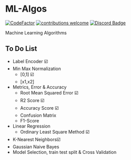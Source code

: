 # ML-Algos
[![CodeFactor](https://www.codefactor.io/repository/github/madeyoga/ml-algos/badge/master)](https://www.codefactor.io/repository/github/madeyoga/ml-algos/overview/master)
[![contributions welcome](https://img.shields.io/badge/contributions-welcome-brightgreen.svg?style=flat)](https://github.com/MadeYoga/San/issues)
[![Discord Badge](https://discordapp.com/api/guilds/458296099049046018/embed.png)](https://discord.gg/Y8sB4ay)

Machine Learning Algorithms

## To Do List
- Label Encoder :ballot_box_with_check:
- Min Max Normalization
  - [0,1] :ballot_box_with_check:
  - [x1,x2]
- Metrics, Error & Accuracy
  - Root Mean Squared Error :ballot_box_with_check:
  - R2 Score :ballot_box_with_check:
  - Accuracy Score :ballot_box_with_check:
  - Confusion Matrix
  - F1-Score
- Linear Regression
  -  Ordinary Least Square Method :ballot_box_with_check:
- K-Nearest Neighbors:ballot_box_with_check:
- Gaussian Naive Bayes
- Model Selection, train test split & Cross Validation
